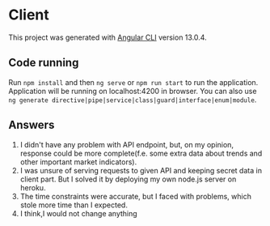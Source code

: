 # Client

This project was generated with [Angular CLI](https://github.com/angular/angular-cli) version 13.0.4.

## Code running

Run `npm install` and then `ng serve` or `npm run start` to run the application. Application will be running on localhost:4200 in browser. You can also use `ng generate directive|pipe|service|class|guard|interface|enum|module`.

## Answers
1. I didn't have any problem with API endpoint, but, on my opinion, response could be more complete(f.e. some extra data about trends and other important market indicators).
2. I was unsure of serving requests to given API and keeping secret data in client part. But I solved it by deploying my own node.js server on heroku.
3. The time constraints were accurate, but I faced with problems, which stole more time than I expected.
4. I think,I would not change anything

